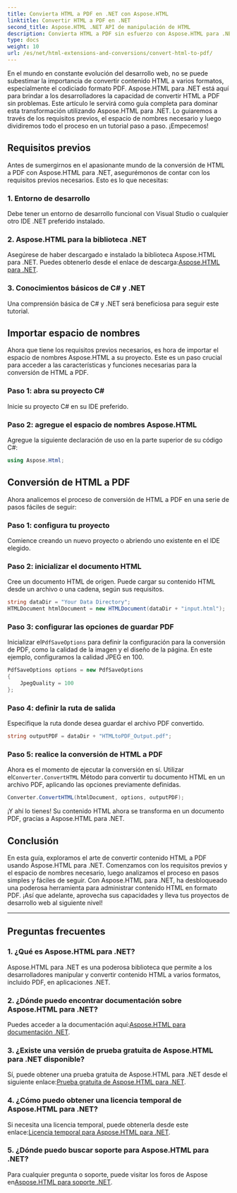```yaml
---
title: Convierta HTML a PDF en .NET con Aspose.HTML
linktitle: Convertir HTML a PDF en .NET
second_title: Aspose.HTML .NET API de manipulación de HTML
description: Convierta HTML a PDF sin esfuerzo con Aspose.HTML para .NET. Siga nuestra guía paso a paso y libere el poder de la conversión de HTML a PDF.
type: docs
weight: 10
url: /es/net/html-extensions-and-conversions/convert-html-to-pdf/
---
```


En el mundo en constante evolución del desarrollo web, no se puede subestimar la importancia de convertir contenido HTML a varios formatos, especialmente el codiciado formato PDF. Aspose.HTML para .NET está aquí para brindar a los desarrolladores la capacidad de convertir HTML a PDF sin problemas. Este artículo le servirá como guía completa para dominar esta transformación utilizando Aspose.HTML para .NET. Lo guiaremos a través de los requisitos previos, el espacio de nombres necesario y luego dividiremos todo el proceso en un tutorial paso a paso. ¡Empecemos!

## Requisitos previos

Antes de sumergirnos en el apasionante mundo de la conversión de HTML a PDF con Aspose.HTML para .NET, asegurémonos de contar con los requisitos previos necesarios. Esto es lo que necesitas:

### 1. Entorno de desarrollo

Debe tener un entorno de desarrollo funcional con Visual Studio o cualquier otro IDE .NET preferido instalado.

### 2. Aspose.HTML para la biblioteca .NET

Asegúrese de haber descargado e instalado la biblioteca Aspose.HTML para .NET. Puedes obtenerlo desde el enlace de descarga:[Aspose.HTML para .NET](https://releases.aspose.com/html/net/).

### 3. Conocimientos básicos de C# y .NET

Una comprensión básica de C# y .NET será beneficiosa para seguir este tutorial.

## Importar espacio de nombres

Ahora que tiene los requisitos previos necesarios, es hora de importar el espacio de nombres Aspose.HTML a su proyecto. Este es un paso crucial para acceder a las características y funciones necesarias para la conversión de HTML a PDF.

### Paso 1: abra su proyecto C#

Inicie su proyecto C# en su IDE preferido.

### Paso 2: agregue el espacio de nombres Aspose.HTML

Agregue la siguiente declaración de uso en la parte superior de su código C#:

```csharp
using Aspose.Html;
```

## Conversión de HTML a PDF

Ahora analicemos el proceso de conversión de HTML a PDF en una serie de pasos fáciles de seguir:

### Paso 1: configura tu proyecto

Comience creando un nuevo proyecto o abriendo uno existente en el IDE elegido.

### Paso 2: inicializar el documento HTML

Cree un documento HTML de origen. Puede cargar su contenido HTML desde un archivo o una cadena, según sus requisitos.

```csharp
string dataDir = "Your Data Directory";
HTMLDocument htmlDocument = new HTMLDocument(dataDir + "input.html");
```

### Paso 3: configurar las opciones de guardar PDF

 Inicializar el`PdfSaveOptions` para definir la configuración para la conversión de PDF, como la calidad de la imagen y el diseño de la página. En este ejemplo, configuramos la calidad JPEG en 100.

```csharp
PdfSaveOptions options = new PdfSaveOptions
{
    JpegQuality = 100
};
```

### Paso 4: definir la ruta de salida

Especifique la ruta donde desea guardar el archivo PDF convertido.

```csharp
string outputPDF = dataDir + "HTMLtoPDF_Output.pdf";
```

### Paso 5: realice la conversión de HTML a PDF

 Ahora es el momento de ejecutar la conversión en sí. Utilizar el`Converter.ConvertHTML` Método para convertir tu documento HTML en un archivo PDF, aplicando las opciones previamente definidas.

```csharp
Converter.ConvertHTML(htmlDocument, options, outputPDF);
```

¡Y ahí lo tienes! Su contenido HTML ahora se transforma en un documento PDF, gracias a Aspose.HTML para .NET.

## Conclusión

En esta guía, exploramos el arte de convertir contenido HTML a PDF usando Aspose.HTML para .NET. Comenzamos con los requisitos previos y el espacio de nombres necesario, luego analizamos el proceso en pasos simples y fáciles de seguir. Con Aspose.HTML para .NET, ha desbloqueado una poderosa herramienta para administrar contenido HTML en formato PDF. ¡Así que adelante, aprovecha sus capacidades y lleva tus proyectos de desarrollo web al siguiente nivel!

---

## Preguntas frecuentes

### 1. ¿Qué es Aspose.HTML para .NET?

Aspose.HTML para .NET es una poderosa biblioteca que permite a los desarrolladores manipular y convertir contenido HTML a varios formatos, incluido PDF, en aplicaciones .NET.

### 2. ¿Dónde puedo encontrar documentación sobre Aspose.HTML para .NET?

 Puedes acceder a la documentación aquí:[Aspose.HTML para documentación .NET](https://reference.aspose.com/html/net/).

### 3. ¿Existe una versión de prueba gratuita de Aspose.HTML para .NET disponible?

 Sí, puede obtener una prueba gratuita de Aspose.HTML para .NET desde el siguiente enlace:[Prueba gratuita de Aspose.HTML para .NET](https://releases.aspose.com/).

### 4. ¿Cómo puedo obtener una licencia temporal de Aspose.HTML para .NET?

Si necesita una licencia temporal, puede obtenerla desde este enlace:[Licencia temporal para Aspose.HTML para .NET](https://purchase.aspose.com/temporary-license/).

### 5. ¿Dónde puedo buscar soporte para Aspose.HTML para .NET?

 Para cualquier pregunta o soporte, puede visitar los foros de Aspose en[Aspose.HTML para soporte .NET](https://forum.aspose.com/).